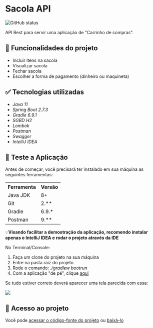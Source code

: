 <h1>Sacola API</h1>
<p align="left">
  <img alt="GitHub status" src="http://img.shields.io/static/v1?label=STATUS&message=EmConstrucao&color=GREEN&style=for-the-badge"/>
</p>

<p>API Rest para servir uma aplicação de "Carrinho de compras".</p>

<h2>&#x1F528 Funcionalidades do projeto</h2>

<ul>
  <li>Incluir itens na sacola</li>
  <li>Visualizar sacola</li>
  <li>Fechar sacola</li>
  <li>Escolher a forma de pagamento (dinheiro ou maquineta)</li>
</ul>

<h2>&#x2705 Tecnologias utilizadas</h2>

<ul>
  <li><i>Java 11</i></li>
  <li><i>Spring Boot 2.7.3</i></li>
  <li><i>Gradle 6.9.1</i></li>
  <li><i>SGBD H2</i></li>
  <li><i>Lombok</i></li>
  <li><i>Postman</i></li>
  <li><i>Swagger</i></li>
  <li><i>IntelliJ IDEA</i></li>
</ul>

<h2>&#x1F680 Teste a Aplicação</h2>
<p>Antes de começar, você precisará ter instalado em sua máquina as seguintes ferramentas:</p>

<table>
  <tr>
      <th>Ferramenta</th>
      <th>Versão</th>
  </tr>
  <tr>
      <td>Java JDK</td>
      <td>8+</td>
  </tr>
  <tr>
      <td>Git</td>
      <td>2.**</td>
  </tr>
  <tr>
      <td>Gradle</td>
      <td>6.9.*</td>
  </tr>
  <tr>
      <td>Postman</td>
      <td>9.**</td>
  </tr>
</table>

<p>&#x1F4A1<b>Visando facilitar a demostração da aplicação, recomendo instalar apenas o IntelliJ IDEA e rodar o projeto através da IDE</b></p>

<p>No Terminal/Console:</p>

<ol>
  <li>Faça um clone do projeto na sua máquina</li>
  <li>Entre na pasta raiz do projeto</li>
  <li>Rode o comando: <i>./gradlew bootrun</i></li>
  <li>Com a aplicação "de pé", clique <a href="http://localhost:8080/swagger-ui/">aqui</a></li>
</ol>

<p>Se tudo estiver correto deverá aparecer uma tela parecida com essa: </p>
<img src="https://camo.githubusercontent.com/caa0131ee12ee58bd5a04b0326bfa9f72c95d7c2668b9d954b3eb3514d7dc8d1/68747470733a2f2f692e696d6775722e636f6d2f55424863574b742e706e67"/>

<h2>&#x1F4C1 Acesso ao projeto</h2>
<p>Você pode <a href=https://github.com/Yam-BS/sacola-api-ifood/tree/master/src/main/java/me/dio/sacola">acessar o código-fonte do projeto</a> ou <a href="https://github.com/Yam-BS/sacola-api-ifood/archive/refs/heads/master.zip">baixá-lo</a></p>
